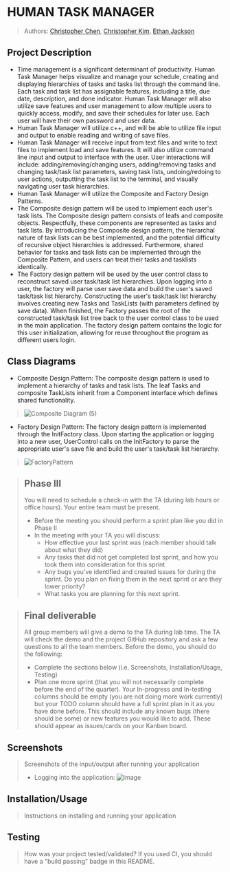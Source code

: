 # HUMAN TASK MANAGER

 
 > Authors: [Christopher Chen](https://github.com/36tofu),
            [Christopher Kim](https://github.com/JimmyNoBob),
            [Ethan Jackson](https://github.com/ethantjackson)

## Project Description
  * Time management is a significant determinant of productivity. Human Task Manager helps visualize and manage your schedule, creating and displaying hierarchies of tasks and tasks list through the command line. Each task and task list has assignable features, including a title, due date, description, and done indicator. Human Task Manager will also utilize save features and user management to allow multiple users to quickly access, modify, and save their schedules for later use. Each user will have their own password and user data.
  * Human Task Manager will utilize c++, and will be able to utilize file input and output to enable reading and writing of save files.
  * Human Task Manager will receive input from text files and write to text files to implement load and save features. It will also utilize command line input and output to interface with the user. User interactions will include: adding/removing/changing users, adding/removing tasks and changing task/task list parameters, saving task lists, undoing/redoing to user actions, outputting the task list to the terminal, and visually navigating user task hierarchies.
  * Human Task Manager will utilize the Composite and Factory Design Patterns. 
  * The Composite design pattern will be used to implement each user's task lists. The Composite design pattern consists of leafs and composite objects. Respectfully, these components are represented as tasks and task lists. By introducing the Composite design pattern, the hierarchal nature of task lists can be best implemented, and the potential difficulty of recursive object hierarchies is addressed. Furthermore, shared behavior for tasks and task lists can be implemented through the Composite Pattern, and users can treat their tasks and tasklists identically. 
  * The Factory design pattern will be used by the user control class to reconstruct saved user task/task list hierarchies. Upon logging into a user, the factory will parse user save data and build the user's saved task/task list hierarchy. Constructing the user's task/task list hierarchy involves creating new Tasks and TaskLists (with parameters defined by save data). When finished, the Factory passes the root of the constructed task/task list tree back to the user control class to be used in the main application. The factory design pattern contains the logic for this user initialization, allowing for reuse throughout the program as different users login. 

## Class Diagrams
 * Composite Design Pattern: The composite design pattern is used to implement a hierarchy of tasks and task lists. The leaf Tasks and composite TaskLists inherit from a Component interface which defines shared functionality.
 
>![Composite Diagram (5)](https://user-images.githubusercontent.com/71403787/110257723-f25b1280-7f53-11eb-9ba9-d9bae1f42860.jpg)

 * Factory Design Pattern: The factory design pattern is implemented through the InitFactory class. Upon starting the application or logging into a new user, UserControl calls on the InitFactory to parse the appropriate user's save file and build the user's task/task list hierarchy.

>![FactoryPattern](https://user-images.githubusercontent.com/71403787/110258695-bfffe400-7f58-11eb-8013-ba92295c00d3.jpg)

 > ## Phase III
 > You will need to schedule a check-in with the TA (during lab hours or office hours). Your entire team must be present. 
 > * Before the meeting you should perform a sprint plan like you did in Phase II
 > * In the meeting with your TA you will discuss: 
 >   - How effective your last sprint was (each member should talk about what they did)
 >   - Any tasks that did not get completed last sprint, and how you took them into consideration for this sprint
 >   - Any bugs you've identified and created issues for during the sprint. Do you plan on fixing them in the next sprint or are they lower priority?
 >   - What tasks you are planning for this next sprint.

 > ## Final deliverable
 > All group members will give a demo to the TA during lab time. The TA will check the demo and the project GitHub repository and ask a few questions to all the team members. 
 > Before the demo, you should do the following:
 > * Complete the sections below (i.e. Screenshots, Installation/Usage, Testing)
 > * Plan one more sprint (that you will not necessarily complete before the end of the quarter). Your In-progress and In-testing columns should be empty (you are not doing more work currently) but your TODO column should have a full sprint plan in it as you have done before. This should include any known bugs (there should be some) or new features you would like to add. These should appear as issues/cards on your Kanban board. 
 
 ## Screenshots
 > Screenshots of the input/output after running your application
 > * Logging into the application:
 > ![image](https://user-images.githubusercontent.com/71403787/110260130-d5c4d780-7f5f-11eb-84f5-bcc4fcd950dd.png)

 ## Installation/Usage
 > Instructions on installing and running your application
 ## Testing
 > How was your project tested/validated? If you used CI, you should have a "build passing" badge in this README.
 
